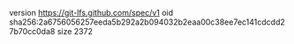 version https://git-lfs.github.com/spec/v1
oid sha256:2a6756056257eeda5b292a2b094032b2eaa00c38ee7ec141cdcdd27b70cc0da8
size 2372

